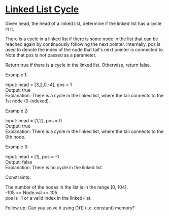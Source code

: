 # [Linked List Cycle](https://leetcode.com/problems/linked-list-cycle/)

Given head, the head of a linked list, determine if the linked list has a cycle in it.  

There is a cycle in a linked list if there is some node in the list that can be reached again by continuously following the next pointer. Internally, pos is used to denote the index of the node that tail's next pointer is connected to. Note that pos is not passed as a parameter.   

Return true if there is a cycle in the linked list. Otherwise, return false.  

Example 1:  

Input: head = [3,2,0,-4], pos = 1  
Output: true  
Explanation: There is a cycle in the linked list, where the tail connects to the 1st node (0-indexed).  

Example 2:  

Input: head = [1,2], pos = 0  
Output: true  
Explanation: There is a cycle in the linked list, where the tail connects to the 0th node.  

Example 3:  

Input: head = [1], pos = -1  
Output: false  
Explanation: There is no cycle in the linked list.  
 
Constraints:  

The number of the nodes in the list is in the range [0, 104].  
-105 <= Node.val <= 105  
pos is -1 or a valid index in the linked-list.  

Follow up: Can you solve it using O(1) (i.e. constant) memory?  